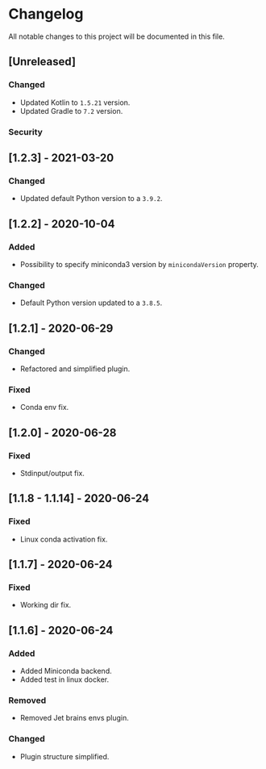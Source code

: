 # Changelog
All notable changes to this project will be documented in this file.

## [Unreleased]

### Changed
- Updated Kotlin to `1.5.21` version.
- Updated Gradle to `7.2` version.

### Security
## [1.2.3] - 2021-03-20

### Changed
- Updated default Python version to a `3.9.2`.

## [1.2.2] - 2020-10-04
### Added
- Possibility to specify miniconda3 version by `minicondaVersion` property.

### Changed
- Default Python version updated to a `3.8.5`.

## [1.2.1] - 2020-06-29

### Changed
- Refactored and simplified plugin. 

### Fixed
- Conda env fix. 

## [1.2.0] - 2020-06-28

### Fixed
- Stdinput/output fix.  

## [1.1.8 - 1.1.14] - 2020-06-24

### Fixed
- Linux conda activation fix.

## [1.1.7] - 2020-06-24

### Fixed
- Working dir fix.

## [1.1.6] - 2020-06-24

### Added
- Added Miniconda backend.
- Added test in linux docker.

### Removed
- Removed Jet brains envs plugin. 

### Changed
- Plugin structure simplified.